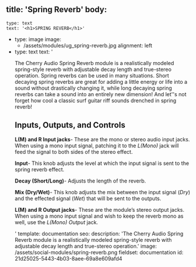 title: 'Spring Reverb'
body:
  -
    type: text
    text: '<h1>SPRING REVERB</h1>'
  -
    type: image
    image:
      - /assets/modules/ug_spring-reverb.jpg
    alignment: left
  -
    type: text
    text: '<p>The Cherry Audio Spring Reverb module is a realistically modeled spring-style reverb with adjustable decay length and true-stereo operation. Spring reverbs can be used in many situations. Short decaying spring reverbs are great for adding a little energy or life into a sound without drastically changing it, while long decaying spring reverbs can take a sound into an entirely new dimension! And let''s not forget how cool a classic surf guitar riff sounds drenched in spring reverb!</p><h2>Inputs, Outputs, and Controls</h2><p><strong>L(M) and R Input jacks</strong>- These are the mono or stereo audio input jacks. When using a mono input signal, patching it to the <em>L(Mono)</em> jack will feed the signal to both sides of the stereo effect.<br></p><p><strong>Input</strong>- This knob adjusts the level at which the input signal is sent to the spring reverb effect.<br></p><p><strong>Decay (Short/Long)</strong>- Adjusts the length of the reverb.<br></p><p><strong>Mix (Dry/Wet)</strong>- This knob adjusts the mix between the input signal (<em>Dry</em>) and the effected signal (<em>Wet</em>) that will be sent to the outputs.<br></p><p><strong>L(M) and R Output jacks</strong>- These are the module’s stereo output jacks. When using a mono input signal and wish to keep the reverb mono as well, use the<em> L(Mono) Output</em> jack.</p>'
template: documentation
seo:
  description: 'The Cherry Audio Spring Reverb module is a realistically modeled spring-style reverb with adjustable decay length and true-stereo operation.'
  image: /assets/social-modules/spring-reverb.png
fieldset: documentation
id: 21d25025-5443-4b03-8aee-69a8e609afd4
